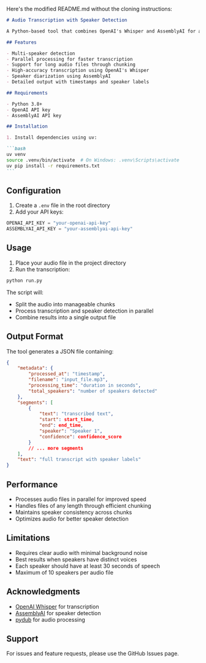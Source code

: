 Here's the modified README.md without the cloning instructions:

````markdown
# Audio Transcription with Speaker Detection

A Python-based tool that combines OpenAI's Whisper and AssemblyAI for accurate audio transcription with speaker detection. The tool processes audio files in parallel, providing both transcription and speaker identification.

## Features

- Multi-speaker detection
- Parallel processing for faster transcription
- Support for long audio files through chunking
- High-accuracy transcription using OpenAI's Whisper
- Speaker diarization using AssemblyAI
- Detailed output with timestamps and speaker labels

## Requirements

- Python 3.8+
- OpenAI API key
- AssemblyAI API key

## Installation

1. Install dependencies using uv:

```bash
uv venv
source .venv/bin/activate  # On Windows: .venv\Scripts\activate
uv pip install -r requirements.txt
```
````

## Configuration

1. Create a `.env` file in the root directory
2. Add your API keys:

```python
OPENAI_API_KEY = "your-openai-api-key"
ASSEMBLYAI_API_KEY = "your-assemblyai-api-key"
```

## Usage

1. Place your audio file in the project directory
2. Run the transcription:

```bash
python run.py
```

The script will:

- Split the audio into manageable chunks
- Process transcription and speaker detection in parallel
- Combine results into a single output file

## Output Format

The tool generates a JSON file containing:

```json
{
    "metadata": {
        "processed_at": "timestamp",
        "filename": "input_file.mp3",
        "processing_time": "duration in seconds",
        "total_speakers": "number of speakers detected"
    },
    "segments": [
        {
            "text": "transcribed text",
            "start": start_time,
            "end": end_time,
            "speaker": "Speaker 1",
            "confidence": confidence_score
        }
        // ... more segments
    ],
    "text": "full transcript with speaker labels"
}
```

## Performance

- Processes audio files in parallel for improved speed
- Handles files of any length through efficient chunking
- Maintains speaker consistency across chunks
- Optimizes audio for better speaker detection

## Limitations

- Requires clear audio with minimal background noise
- Best results when speakers have distinct voices
- Each speaker should have at least 30 seconds of speech
- Maximum of 10 speakers per audio file

## Acknowledgments

- [OpenAI Whisper](https://openai.com/research/whisper) for transcription
- [AssemblyAI](https://www.assemblyai.com/) for speaker detection
- [pydub](https://github.com/jiaaro/pydub) for audio processing

## Support

For issues and feature requests, please use the GitHub Issues page.

```

```
